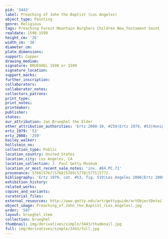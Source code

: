 ```yaml
---
pid: '3443'
label: Preaching of John the Baptist (Los Angeles)
object_type: Painting
genre: Religious
tags: Preaching Forest Mountain Burghers Children New_Testament Saint
realdate: 1598-1599
height_cm: '26'
width_cm: '36'
diameter_cm: 
plate_dimensions: 
support: Copper
drawing_medium: 
signature: BRUEGHEL 1598 or 1599
signature_location: 
support_marks: 
further_inscription: 
collaborators: 
collaborator_notes: 
collectors_patrons: 
print_type: 
print_notes: 
printmaker: 
publisher: 
states: 
our_attribution: Jan Brueghel the Elder
other_attribution_authorities: 'Ertz 2008-10, #259|Ertz 1979, #53|Honig database'
ertz_1979: '53'
ertz_2008: '259'
bailey_walker: 
hollstein_no: 
collection_type: Public
location_country: United States
location_city: Los Angeles, CA
location_collection: J. Paul Getty Museum
location_or_most_recent_sale_notes: 'inv. #84.PC.71'
provenance: 5766|5767|5768|5769|5770|5771|5772
bibliography: 'Ertz 1979, cat. #53, fig. 519|Los Angeles 2006|Ertz 2008-10, cat. #259'
exhibition_history: 
related_works: 
copies_and_variants: 
curatorial_files: 
external_resources: http://www.getty.edu/art/gettyguide/artObjectDetails?artobj=857
object_image: Preaching_of_John_the_Baptist_(Los_Angeles).jpg
order: '507'
layout: brueghel_item
collection: brueghel
thumbnail: img/derivatives/simple/3443/thumbnail.jpg
full: img/derivatives/simple/3443/full.jpg
---
```

